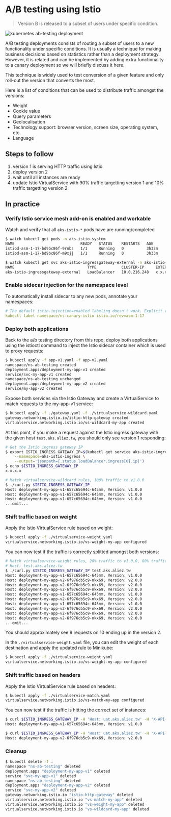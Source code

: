 # A/B testing using Istio

> Version B is released to a subset of users under specific condition.

![kubernetes ab-testing deployment](grafana-ab-testing.png)

A/B testing deployments consists of routing a subset of users to a new
functionality under specific conditions. It is usually a technique for making
business decisions based on statistics rather than a deployment strategy.
However, it is related and can be implemented by adding extra functionality to a
canary deployment so we will briefly discuss it here.

This technique is widely used to test conversion of a given feature and only
roll-out the version that converts the most.

Here is a list of conditions that can be used to distribute traffic amongst the
versions:

- Weight
- Cookie value
- Query parameters
- Geolocalisation
- Technology support: browser version, screen size, operating system, etc.
- Language

## Steps to follow

1. version 1 is serving HTTP traffic using Istio
1. deploy version 2
1. wait until all instances are ready
1. update Istio VirtualService with 90% traffic targetting version 1 and 10%
   traffic targetting version 2

## In practice

### Verify Istio service mesh add-on is enabled and workable

Watch and verify that all `aks-istio-*` pods have are running/completed

```bash
$ watch kubectl get pods -n aks-istio-system
NAME                             READY   STATUS    RESTARTS   AGE
istiod-asm-1-17-bd9bc86f-9rnbs   1/1     Running   0          3h32m
istiod-asm-1-17-bd9bc86f-m9xjj   1/1     Running   0          3h33m

$ watch kubectl get svc aks-istio-ingressgateway-external -n aks-istio-ingress
NAME                                TYPE           CLUSTER-IP     EXTERNAL-IP      PORT(S)                                      AGE
aks-istio-ingressgateway-external   LoadBalancer   10.0.216.248   x.x.x.x   15021:32542/TCP,80:31236/TCP,443:31306/TCP   87m
```

### Enable sidecar injection for the namespace level

To automatically install sidecar to any new pods, annotate your namespaces:

```yaml
# The default istio-injection=enabled labeling doesn't work. Explicit versioning (istio.io/rev=asm-1-17) is required.
kubectl label namespace/ns-canary-istio istio.io/rev=asm-1-17
```

### Deploy both applications

Back to the a/b testing directory from this repo, deploy both applications using
the istioctl command to inject the Istio sidecar container which is used to
proxy requests:

```bash
$ kubectl apply -f app-v1.yaml -f app-v2.yaml
namespace/ns-ab-testing created
deployment.apps/deployment-my-app-v1 created
service/svc-my-app-v1 created
namespace/ns-ab-testing unchanged
deployment.apps/deployment-my-app-v2 created
service/my-app-v2 created
```

Expose both services via the Istio Gateway and create a VirtualService to match
requests to the my-app-v1 service:

```bash
$ kubectl apply -f ./gateway.yaml -f ./virtualservice-wildcard.yaml
gateway.networking.istio.io/istio-http-gateway created
virtualservice.networking.istio.io/vs-wildcard-my-app created
```

At this point, if you make a request against the Istio ingress gateway with the
given host `test.aks.aliez.tw`, you should only see version 1 responding:

```bash
# Get the Istio ingress gateway IP
$ export ISTIO_INGRESS_GATEWAY_IP=$(kubectl get service aks-istio-ingressgateway-external \
    --namespace=aks-istio-ingress \
    --output='jsonpath={.status.loadBalancer.ingress[0].ip}')
$ echo $ISTIO_INGRESS_GATEWAY_IP
x.x.x.x

# Match virtualservice-wildcard rules, 100% traffic to v1.0.0
$ ./curl.py $ISTIO_INGRESS_GATEWAY_IP
Host: deployment-my-app-v1-657c65694c-645mm, Version: v1.0.0
Host: deployment-my-app-v1-657c65694c-645mm, Version: v1.0.0
Host: deployment-my-app-v1-657c65694c-645mm, Version: v1.0.0
...omit...
```

### Shift traffic based on weight

Apply the Istio VirtualService rule based on weight:

```bash
$ kubectl apply -f ./virtualservice-weight.yaml
virtualservice.networking.istio.io/vs-weight-my-app configured
```

You can now test if the traffic is correctly splitted amongst both versions:

```bash
# Match virtualservice-weight rules, 20% traffic to v1.0.0, 80% traffic to v2.0.0
# Host: test.aks.aliez.tw
$ ./curl.py $ISTIO_INGRESS_GATEWAY_IP test.aks.aliez.tw
Host: deployment-my-app-v1-657c65694c-645mm, Version: v1.0.0
Host: deployment-my-app-v2-6f976cb5c9-nkx69, Version: v2.0.0
Host: deployment-my-app-v2-6f976cb5c9-nkx69, Version: v2.0.0
Host: deployment-my-app-v2-6f976cb5c9-nkx69, Version: v2.0.0
Host: deployment-my-app-v1-657c65694c-645mm, Version: v1.0.0
Host: deployment-my-app-v2-6f976cb5c9-nkx69, Version: v2.0.0
Host: deployment-my-app-v1-657c65694c-645mm, Version: v1.0.0
Host: deployment-my-app-v2-6f976cb5c9-nkx69, Version: v2.0.0
Host: deployment-my-app-v2-6f976cb5c9-nkx69, Version: v2.0.0
Host: deployment-my-app-v2-6f976cb5c9-nkx69, Version: v2.0.0
...omit...
```

You should approximately see 8 requests on 10 ending up in the version 2.

In the `./virtualservice-weight.yaml` file, you can edit the weight of each
destination and apply the updated rule to Minikube:

```bash
$ kubectl apply -f ./virtualservice-weight.yaml
virtualservice.networking.istio.io/vs-weight-my-app configured
```

### Shift traffic based on headers

Apply the Istio VirtualService rule based on headers:

```bash
$ kubectl apply -f ./virtualservice-match.yaml
virtualservice.networking.istio.io/vs-match-my-app configured
```

You can now test if the traffic is hitting the correct set of instances:

```bash
$ curl $ISTIO_INGRESS_GATEWAY_IP -H 'Host: uat.aks.aliez.tw' -H 'X-API-Version: v1.0.0'
Host: deployment-my-app-v1-657c65694c-645mm, Version: v1.0.0

$ curl $ISTIO_INGRESS_GATEWAY_IP -H 'Host: uat.aks.aliez.tw' -H 'X-API-Version: v2.0.0'
Host: deployment-my-app-v2-6f976cb5c9-nkx69, Version: v2.0.0
```

### Cleanup

```bash
$ kubectl delete -f .
namespace "ns-ab-testing" deleted
deployment.apps "deployment-my-app-v1" deleted
service "svc-my-app-v1" deleted
namespace "ns-ab-testing" deleted
deployment.apps "deployment-my-app-v2" deleted
service "svc-my-app-v2" deleted
gateway.networking.istio.io "istio-http-gateway" deleted
virtualservice.networking.istio.io "vs-match-my-app" deleted
virtualservice.networking.istio.io "vs-weight-my-app" deleted
virtualservice.networking.istio.io "vs-wildcard-my-app" deleted
```

